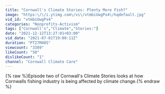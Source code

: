 ```yaml
---
title: "Cornwall's Climate Stories: Plenty More Fish?"
image: "https:\/\/i.ytimg.com\/vi\/vtmbiUwgPx4\/hqdefault.jpg"
vid_id: "vtmbiUwgPx4"
categories: "Nonprofits-Activism"
tags: ["Cornwall's","Climate","Stories:"]
date: "2021-12-12T13:27:01+03:00"
vid_date: "2021-07-01T19:00:11Z"
duration: "PT27M40S"
viewcount: "3389"
likeCount: "58"
dislikeCount: "1"
channel: "Cornwall Climate Care"
---
```

{% raw %}Episode two of Cornwall's Climate Stories looks at how Cornwalls fishing industry is being affected by climate change.{% endraw %}
